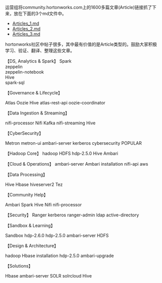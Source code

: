 运营组将community.hortonworks.com上的1600多篇文章(Article)链接抓了下来，放在下面的3个md文件中。
- [Articles_1.md](Articles_1.md)  
- [Articles_2.md](Articles_2.md)  
- [Articles_3.md](Articles_3.md)  

hortonworks社区中帖子很多，其中最有价值的是Article类型的。鼓励大家积极学习、验证、翻译、整理这些文章。  


【DS, Analytics & Spark】
Spark  
zeppelin  
zeppelin-notebook  
Hive  
spark-sql  

【Governance & Lifecycle】

Atlas
Oozie
Hive
atlas-rest-api
oozie-coordinator

【Data Ingestion & Streaming】

nifi-processor
Nifi
Kafka
nifi-streaming
Hive

【CyberSecurity】

Metron
metron-ui
ambari-server
kerberos
cybersecurity
POPULAR

【Hadoop Core】
hadoop
HDFS
hdp-2.5.0
Hive
Ambari

【Cloud & Operations】
ambari-server
Ambari
installation
nifi-api
aws

【Data Processing】

Hive
Hbase
hiveserver2
Tez

【Community Help】

Ambari
Spark
Hive
Nifi
nifi-processor

【Security】
Ranger
kerberos
ranger-admin
ldap
active-directory

【Sandbox & Learning】

Sandbox
hdp-2.6.0
hdp-2.5.0
ambari-server
HDFS

【Design & Architecture】

hadoop
Hbase
installation
hdp-2.5.0
ambari-upgrade

【Solutions】

Hbase
ambari-server
SOLR
solrcloud
Hive
